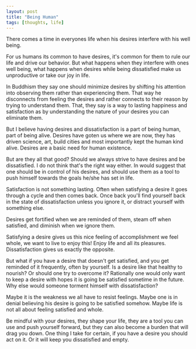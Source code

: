 ```yaml
---
layout: post
title: "Being Human"
tags: [thoughts, life]
---
```


There comes a time in everyones life when his desires interfere with his well being.

For us humans its common to have desires, it's common for them to rule our life and drive our behavior.
But what happens when they interfere with ones well being, what happens when desires while being dissatisfied make us unproductive or take our joy in life.

In Buddhism they say one should minimize desires by shifting his attention into
observing them rather than experiencing them.
That way he disconnects from feeling the desires and rather connects to their reason by
trying to understand them.
That, they say is a way to lasting happiness and satisfaction as by understanding
the nature of your desires you can eliminate them.

But I believe having desires and dissatisfaction is a part of being human, part of being alive.
Desires have goten us where we are now, they has driven science, art, build cities and most importantly kept the human kind alive.
Desires are a basic need for human existence.

But are they all that good? Should we always strive to have desires and be dissatisfied. I do not think that's the right way either.
In would suggest that one should be in control of his desires, and should use them
as a tool to push himself towards the goals he/she has set in life.

Satisfaction is not something lasting. Often when satisfying a desire it goes through a cycle and then comes back. Once back you'll find yourself back in the state of dissatisfaction unless you ignore it, or distract yourself with something else.

Desires get fortified when we are reminded of them, steam off when satisfied, and diminish when we ignore them.

Satisfying a desire gives us this nice feeling of accomplishment we feel whole, we want to live to enjoy this! Enjoy life and all its pleasures. Dissatisfaction gives us exactly the opposite.

But what if you have a desire that doesn't get satisfied, and you get reminded of it frequently, often by yourself.
Is a desire like that healthy to nourish? Or should one try to overcome it?
Rationally one would only want to keep a desire with hopes it is going be satisfied sometime in the future.
Why else would someone torment himself with dissatisfaction?

Maybe it is the weakness we all have to resist feelings.
Maybe one is in denial believing his desire is going to be satisfied somehow.
Maybe life is not all about feeling satisfied and whole.

Be mindful with your desires, they shape your life, they are a tool you can use and push yourself forward, but they can also become a burden that will drag you down.
One thing I take for certain, if you have a desire you should act on it. Or it will keep you dissatisfied and empty.
